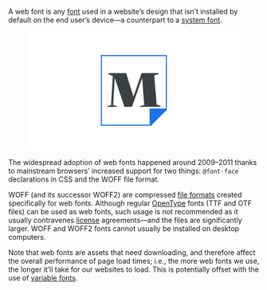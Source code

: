 
A web font is any [font](/glossary/font) used in a website’s design that isn’t installed by default on the end user’s device—a counterpart to a [system font](/glossary/system_font_web_safe_font).

<figure>

![An abstract representation showing the letter M placed on a file icon.](images/thumbnail.svg)

</figure>

The widespread adoption of web fonts happened around 2009–2011 thanks to mainstream browsers’ increased support for two things: `@font-face` declarations in CSS and the WOFF file format.

WOFF (and its successor WOFF2) are compressed [file formats](/glossary/font_format) created specifically for web fonts. Although regular [OpenType](/glossary/open_type) fonts (TTF and OTF files) can be used as web fonts, such usage is not recommended as it usually contravenes [license](/glossary/licensing) agreements—and the files are significantly larger. WOFF and WOFF2 fonts cannot usually be installed on desktop computers.

Note that web fonts are assets that need downloading, and therefore affect the overall performance of page load times; i.e., the more web fonts we use, the longer it’ll take for our websites to load. This is potentially offset with the use of [variable fonts](/glossary/variable_fonts).
